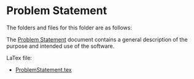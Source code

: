 # Problem Statement

The folders and files for this folder are as follows:

The [Problem Statement](ProblemStatement.pdf) document contains a general description of the purpose and intended use of the software.

LaTex file:  

* [ProblemStatement.tex](ProblemStatement.tex)   
